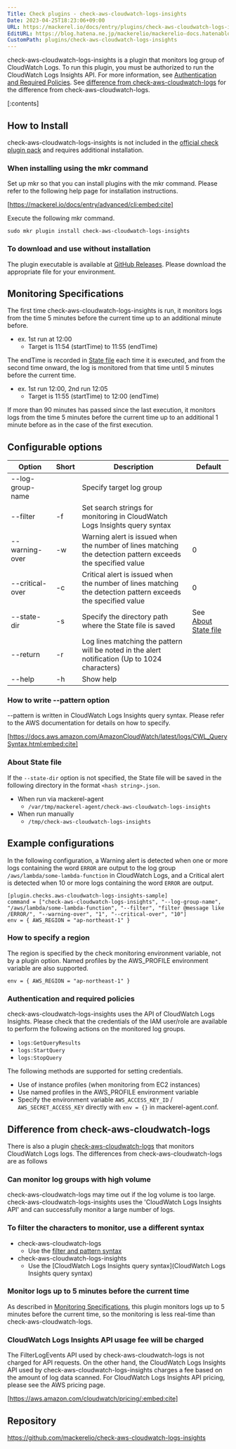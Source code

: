 ```yaml
---
Title: Check plugins - check-aws-cloudwatch-logs-insights
Date: 2023-04-25T18:23:06+09:00
URL: https://mackerel.io/docs/entry/plugins/check-aws-cloudwatch-logs-insights
EditURL: https://blog.hatena.ne.jp/mackerelio/mackerelio-docs.hatenablog.mackerel.io/atom/entry/4207112889984434834
CustomPath: plugins/check-aws-cloudwatch-logs-insights
---
```


check-aws-cloudwatch-logs-insights is a plugin that monitors log group of CloudWatch Logs. To run this plugin, you must be authorized to run the CloudWatch Logs Insights API. For more information, see [Authentication and Required Policies](#policy). See [difference from check-aws-cloudwatch-logs](#difference) for the difference from check-aws-cloudwatch-logs.

[:contents]

<h2 id="installation">How to Install</h2>

check-aws-cloudwatch-logs-insights is not included in the [official check plugin pack](https://mackerel.io/docs/entry/howto/mackerel-check-plugins) and requires additional installation.


### When installing using the mkr command

Set up mkr so that you can install plugins with the mkr command. Please refer to the following help page for installation instructions.

[https://mackerel.io/docs/entry/advanced/cli:embed:cite]

Execute the following mkr command.

```
sudo mkr plugin install check-aws-cloudwatch-logs-insights
```

### To download and use without installation

The plugin executable is available at [GitHub Releases](https://github.com/mackerelio/check-aws-cloudwatch-logs-insights/releases). Please download the appropriate file for your environment.


<h2 id="specification">Monitoring Specifications</h2>

The first time check-aws-cloudwatch-logs-insights is run, it monitors logs from the time 5 minutes before the current time up to an additional minute before.

- ex. 1st run at 12:00
  - Target is 11:54 (startTime) to 11:55 (endTime)

The endTime is recorded in [State file](#state-file) each time it is executed, and from the second time onward, the log is monitored from that time until 5 minutes before the current time.

- ex. 1st run 12:00, 2nd run 12:05
  - Target is 11:55 (startTime) to 12:00 (endTime)

If more than 90 minutes has passed since the last execution, it monitors logs from the time 5 minutes before the current time up to an additional 1 minute before as in the case of the first execution.

<h2 id="options">Configurable options</h2>

| Option            | Short | Description                                                                 | Default  |
| --------------------- | ------ | -------------------------------------------------------------------- | -------- |
| --log-group-name |  | Specify target log group |  |
| --filter | -f | Set search strings for monitoring in CloudWatch Logs Insights query syntax |  |
| --warning-over | -w | Warning alert is issued when the number of lines matching the detection pattern exceeds the specified value | 0 |
| --critical-over | -c | Critical alert is issued when the number of lines matching the detection pattern exceeds the specified value | 0 |
| --state-dir | -s | Specify the directory path where the State file is saved | See [About State file](#state-file) |
| --return | -r | Log lines matching the pattern will be noted in the alert notification (Up to 1024 characters) |  |
| --help | -h | Show help |  |

<h3 id="filter">How to write --pattern option</h3>

--pattern is written in CloudWatch Logs Insights query syntax. Please refer to the AWS documentation for details on how to specify.

[https://docs.aws.amazon.com/AmazonCloudWatch/latest/logs/CWL_QuerySyntax.html:embed:cite]


<h3 id="state-file">About State file</h3>

If the `--state-dir` option is not specified, the State file will be saved in the following directory in the format `<hash string>.json`.

- When run via mackerel-agent
  - `/var/tmp/mackerel-agent/check-aws-cloudwatch-logs-insights`
- When run manually
  - `/tmp/check-aws-cloudwatch-logs-insights`


<h2 id="config">Example configurations</h2>

In the following configuration, a Warning alert is detected when one or more logs containing the word `ERROR` are output to the log group `/aws/lambda/some-lambda-function` in CloudWatch Logs, and a Critical alert is detected when 10 or more logs containing the word `ERROR` are output.

```
[plugin.checks.aws-cloudwatch-logs-insights-sample]
command = ["check-aws-cloudwatch-logs-insights", "--log-group-name", "/aws/lambda/some-lambda-function", "--filter", "filter @message like /ERROR/", "--warning-over", "1", "--critical-over", "10"]
env = { AWS_REGION = "ap-northeast-1" }
```

<h3 id="region">How to specify a region</h3>

The region is specified by the check monitoring environment variable, not by a plugin option. Named profiles by the AWS_PROFILE environment variable are also supported.

```
env = { AWS_REGION = "ap-northeast-1" }
```

<h3 id="policy">Authentication and required policies</h3>

check-aws-cloudwatch-logs-insights uses the API of CloudWatch Logs Insights. Please check that the credentials of the IAM user/role are available to perform the following actions on the monitored log groups.

- `logs:GetQueryResults`
- `logs:StartQuery`
- `logs:StopQuery`

The following methods are supported for setting credentials.

- Use of instance profiles (when monitoring from EC2 instances)
- Use named profiles in the AWS_PROFILE environment variable
- Specify the environment variable `AWS_ACCESS_KEY_ID` / `AWS_SECRET_ACCESS_KEY` directly with `env = {}` in mackerel-agent.conf.


<h2 id="difference">Difference from check-aws-cloudwatch-logs</h2>

There is also a plugin [check-aws-cloudwatch-logs](https://mackerel.io/docs/entry/plugins/check-aws-cloudwatch-logs) that monitors CloudWatch Logs logs. The differences from check-aws-cloudwatch-logs are as follows

### Can monitor log groups with high volume

check-aws-cloudwatch-logs may time out if the log volume is too large. check-aws-cloudwatch-logs-insights uses the 'CloudWatch Logs Insights API' and can successfully monitor a large number of logs.

### To filter the characters to monitor, use a different syntax

- check-aws-cloudwatch-logs
  - Use the [filter and pattern syntax](https://docs.aws.amazon.com/AmazonCloudWatch/latest/logs/FilterAndPatternSyntax.html)
- check-aws-cloudwatch-logs-insights
  - Use the [CloudWatch Logs Insights query syntax](CloudWatch Logs Insights query syntax)

### Monitor logs up to 5 minutes before the current time

As described in [Monitoring Specifications](#specification), this plugin monitors logs up to 5 minutes before the current time, so the monitoring is less real-time than check-aws-cloudwatch-logs.

### CloudWatch Logs Insights API usage fee will be charged

The FilterLogEvents API used by check-aws-cloudwatch-logs is not charged for API requests. On the other hand, the CloudWatch Logs Insights API used by check-aws-cloudwatch-logs-insights charges a fee based on the amount of log data scanned. For CloudWatch Logs Insights API pricing, please see the AWS pricing page.

[https://aws.amazon.com/cloudwatch/pricing/:embed:cite]


<h2 id="repository">Repository</h2>

https://github.com/mackerelio/check-aws-cloudwatch-logs-insights
